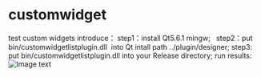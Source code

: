 # customwidget
test custom widgets introduce：
step1：install Qt5.6.1 mingw;  
step2：put  bin/customwidgetlistplugin.dll  into  Qt intall path ../plugin/designer;
step3: put  bin/customwidgetlistplugin.dll  into  your Release directory;
run results: ![Image text](https://github.com/kaikai-king/screenImg/blob/master/customwidgets.gif)






























